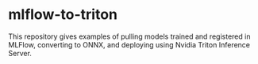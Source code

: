 # mlflow-to-triton

This repository gives examples of pulling models trained and registered in MLFlow, converting to ONNX, and deploying using Nvidia Triton Inference Server. 
